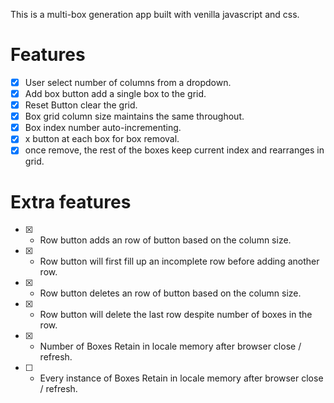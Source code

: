 This is a multi-box generation app built with venilla javascript and css. 


# Features

  - [x] User select number of columns from a dropdown.
  - [x] Add box button add a single box to the grid.
  - [x] Reset Button clear the grid.
  - [x] Box grid column size maintains the same throughout.
  - [x] Box index number auto-incrementing.
  - [x] x button at each box for box removal.
  - [x] once remove, the rest of the boxes keep current index and rearranges in grid.

# Extra features

  - [x] + Row button adds an row of button based on the column size.
  - [x] + Row button will first fill up an incomplete row before adding another row.
  - [x] - Row button deletes an row of button based on the column size.
  - [x] - Row button will delete the last row despite number of boxes in the row.
  - [x] - Number of Boxes Retain in locale memory after browser close / refresh. 
  - [ ] - Every instance of Boxes Retain in locale memory after browser close / refresh. 
